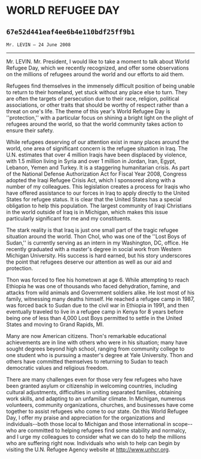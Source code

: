 # WORLD REFUGEE DAY
## `67e52d441eaf4ee6b4e110bdf25ff9b1`
`Mr. LEVIN — 24 June 2008`

---


Mr. LEVIN. Mr. President, I would like to take a moment to talk about 
World Refugee Day, which we recently recognized, and offer some 
observations on the millions of refugees around the world and our 
efforts to aid them.



Refugees find themselves in the immensely difficult position of being 
unable to return to their homeland, yet stuck without any place else to 
turn. They are often the targets of persecution due to their race, 
religion, political associations, or other traits that should be worthy 
of respect rather than a threat on one's life. The theme of this year's 
World Refugee Day is ''protection,'' with a particular focus on shining 
a bright light on the plight of refugees around the world, so that the 
world community takes action to ensure their safety.

While refugees deserving of our attention exist in many places around 
the world, one area of significant concern is the refugee situation in 
Iraq. The U.N. estimates that over 4 million Iraqis have been displaced 
by violence, with 1.5 million living in Syria and over 1 million in 
Jordan, Iran, Egypt, Lebanon, Yemen and Turkey. It is a staggering 
humanitarian crisis. As part of the National Defense Authorization Act 
for Fiscal Year 2008, Congress adopted the Iraqi Refugee Crisis Act, 
which I sponsored along with a number of my colleagues. This 
legislation creates a process for Iraqis who have offered assistance to 
our forces in Iraq to apply directly to the United States for refugee 
status. It is clear that the United States has a special obligation to 
help this population. The largest community of Iraqi Christians in the 
world outside of Iraq is in Michigan, which makes this issue 
particularly significant for me and my constituents.

The stark reality is that Iraq is just one small part of the tragic 
refugee situation around the world. Thon Chol, who was one of the 
''Lost Boys of Sudan,'' is currently serving as an intern in my 
Washington, DC, office. He recently graduated with a master's degree in 
social work from Western Michigan University. His success is hard 
earned, but his story underscores the point that refugees deserve our 
attention as well as our aid and protection.

Thon was forced to flee his hometown at age 6. While attempting to 
reach Ethiopia he was one of thousands who faced dehydration, famine, 
and attacks from wild animals and Government soldiers alike. He lost 
most of his family, witnessing many deaths himself. He reached a 
refugee camp in 1987, was forced back to Sudan due to the civil war in 
Ethiopia in 1991, and then eventually traveled to live in a refugee 
camp in Kenya for 8 years before being one of less than 4,000 Lost Boys 
permitted to settle in the United States and moving to Grand Rapids, 
MI.

Many are now American citizens. Thon's remarkable educational 
achievements are in line with others who were in his situation; many 
have sought degrees beyond high school, ranging from community college 
to one student who is pursuing a master's degree at Yale University. 
Thon and others have committed themselves to returning to Sudan to 
teach democratic values and religious freedom.

There are many challenges even for those very few refugees who have 
been granted asylum or citizenship in welcoming countries, including 
cultural adjustments, difficulties in uniting separated families, 
obtaining work skills, and adapting to an unfamiliar climate. In 
Michigan, numerous volunteers, community organizations, churches, and 
businesses have come together to assist refugees who come to our state. 
On this World Refugee Day, I offer my praise and appreciation for the 
organizations and individuals--both those local to Michigan and those 
international in scope--who are committed to helping refugees find some 
stability and normalcy, and I urge my colleagues to consider what we 
can do to help the millions who are suffering right now. Individuals 
who wish to help can begin by visiting the U.N. Refugee Agency website 
at http://www.unhcr.org.
